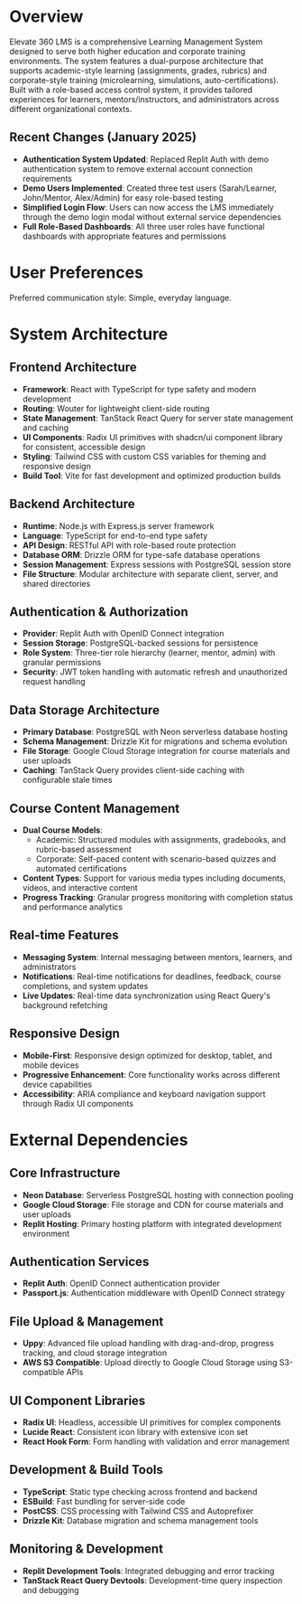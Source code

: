 # Overview

Elevate 360 LMS is a comprehensive Learning Management System designed to serve both higher education and corporate training environments. The system features a dual-purpose architecture that supports academic-style learning (assignments, grades, rubrics) and corporate-style training (microlearning, simulations, auto-certifications). Built with a role-based access control system, it provides tailored experiences for learners, mentors/instructors, and administrators across different organizational contexts.

## Recent Changes (January 2025)

- **Authentication System Updated**: Replaced Replit Auth with demo authentication system to remove external account connection requirements
- **Demo Users Implemented**: Created three test users (Sarah/Learner, John/Mentor, Alex/Admin) for easy role-based testing
- **Simplified Login Flow**: Users can now access the LMS immediately through the demo login modal without external service dependencies
- **Full Role-Based Dashboards**: All three user roles have functional dashboards with appropriate features and permissions

# User Preferences

Preferred communication style: Simple, everyday language.

# System Architecture

## Frontend Architecture
- **Framework**: React with TypeScript for type safety and modern development
- **Routing**: Wouter for lightweight client-side routing
- **State Management**: TanStack React Query for server state management and caching
- **UI Components**: Radix UI primitives with shadcn/ui component library for consistent, accessible design
- **Styling**: Tailwind CSS with custom CSS variables for theming and responsive design
- **Build Tool**: Vite for fast development and optimized production builds

## Backend Architecture
- **Runtime**: Node.js with Express.js server framework
- **Language**: TypeScript for end-to-end type safety
- **API Design**: RESTful API with role-based route protection
- **Database ORM**: Drizzle ORM for type-safe database operations
- **Session Management**: Express sessions with PostgreSQL session store
- **File Structure**: Modular architecture with separate client, server, and shared directories

## Authentication & Authorization
- **Provider**: Replit Auth with OpenID Connect integration
- **Session Storage**: PostgreSQL-backed sessions for persistence
- **Role System**: Three-tier role hierarchy (learner, mentor, admin) with granular permissions
- **Security**: JWT token handling with automatic refresh and unauthorized request handling

## Data Storage Architecture
- **Primary Database**: PostgreSQL with Neon serverless database hosting
- **Schema Management**: Drizzle Kit for migrations and schema evolution
- **File Storage**: Google Cloud Storage integration for course materials and user uploads
- **Caching**: TanStack Query provides client-side caching with configurable stale times

## Course Content Management
- **Dual Course Models**: 
  - Academic: Structured modules with assignments, gradebooks, and rubric-based assessment
  - Corporate: Self-paced content with scenario-based quizzes and automated certifications
- **Content Types**: Support for various media types including documents, videos, and interactive content
- **Progress Tracking**: Granular progress monitoring with completion status and performance analytics

## Real-time Features
- **Messaging System**: Internal messaging between mentors, learners, and administrators
- **Notifications**: Real-time notifications for deadlines, feedback, course completions, and system updates
- **Live Updates**: Real-time data synchronization using React Query's background refetching

## Responsive Design
- **Mobile-First**: Responsive design optimized for desktop, tablet, and mobile devices
- **Progressive Enhancement**: Core functionality works across different device capabilities
- **Accessibility**: ARIA compliance and keyboard navigation support through Radix UI components

# External Dependencies

## Core Infrastructure
- **Neon Database**: Serverless PostgreSQL hosting with connection pooling
- **Google Cloud Storage**: File storage and CDN for course materials and user uploads
- **Replit Hosting**: Primary hosting platform with integrated development environment

## Authentication Services
- **Replit Auth**: OpenID Connect authentication provider
- **Passport.js**: Authentication middleware with OpenID Connect strategy

## File Upload & Management
- **Uppy**: Advanced file upload handling with drag-and-drop, progress tracking, and cloud storage integration
- **AWS S3 Compatible**: Upload directly to Google Cloud Storage using S3-compatible APIs

## UI Component Libraries
- **Radix UI**: Headless, accessible UI primitives for complex components
- **Lucide React**: Consistent icon library with extensive icon set
- **React Hook Form**: Form handling with validation and error management

## Development & Build Tools
- **TypeScript**: Static type checking across frontend and backend
- **ESBuild**: Fast bundling for server-side code
- **PostCSS**: CSS processing with Tailwind CSS and Autoprefixer
- **Drizzle Kit**: Database migration and schema management tools

## Monitoring & Development
- **Replit Development Tools**: Integrated debugging and error tracking
- **TanStack React Query Devtools**: Development-time query inspection and debugging